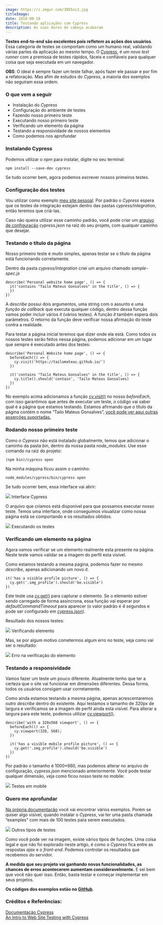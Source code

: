 ```yaml
---
image: https://i.imgur.com/3N55xi3.jpg
titleImage: 
date: 2018-09-10
title: Testando aplicações com Cypress
description: As suas dores de cabeça acabaram
---
```


**Testes end-to-end são excelentes pois refletem as ações dos usuários**. Essa
categoria de testes se comportam como um humano real, validando várias partes da
aplicação ao mesmo tempo. O [Cypress](https://www.cypress.io/), é um novo *test
runner* com a premissa de testes rápidos, fáceis e confiáveis para qualquer
coisa que seja executada em um navegador. 

**OBS**: O ideal é sempre fazer um teste falhar, após fazer ele passar e por fim
a refatoração. Mas afim de estudos do *Cypress*, a maioria dos exemplos não
seguiram essa ordem.

### O que vem a seguir

* Instalação do *Cypress*
* Configuração do ambiente de testes
* Fazendo nosso primeiro teste
* Executando nosso primeiro teste
* Verificando um elemento da página
* Testando a responsividade de nossos elementos 
* Como podemos nos aprofundar

### Instalando Cypress

Podemos utilizar o *npm* para instalar, digite no seu terminal:

```
npm install --save-dev cypress
```

Se tudo ocorrer bem, agora podemos escrever nossos primeiros testes.

### Configuração dos testes

Vou utilizar como exemplo [meu site pessoal](https://tailomateus.github.io/).
Por padrão o *Cypress* espera que os testes de integração estejam dentro das
pastas *cypress/integration*, então teremos que criá-las. 

Caso não queira utilizar esse caminho padrão, você pode criar um [arquivo de
configuração](https://docs.cypress.io/guides/references/configuration.html)
*cypress.json* na raiz do seu projeto, com qualquer caminho que desejar.

### Testando o título da página

Nosso primeiro teste é muito simples, apenas testar se o título da página está
funcionando corretamente.

Dentro da pasta *cypress/integration* criei um arquivo chamado *sample-spec.js*

```
describe('Personal website home page', () => {
  it('contains "Tailo Mateus Gonsalves" in the title', () => {
  })
})
```

A *describe* possui dois argumentos, uma string com o assunto e uma *função de
callback* que executa qualquer código, dentro dessa função vamos poder
incluir vários *it* (vários testes). A função *it* também espera dois
parâmetros. O retorno da função deve verificar nossa afirmação do teste contra a
realidade.

Para testar a página inicial teremos que dizer onde ela está. Como todos os
nossos testes serão feitos nessa página, podemos adicionar em um lugar que
sempre é executado antes dos testes:

```
describe('Personal Website home page', () => {
  beforeEach(() => {
    cy.visit('https://tailomateus.github.io/')
  })
  
  it('contains "Tailo Mateus Gonsalves" in the title', () => {
    cy.title().should('contain', 'Tailo Mateus Gonsalves)
  })
})
```

No exemplo acima adicionamos a função
[cy.visit()](https://docs.cypress.io/api/commands/visit.html) no nosso
*beforeEach*, com isso garantimos que antes de executar um teste, o código vai
saber qual é a página que estamos testando. Estamos afirmando que o título da
página contém o nome “Tailo Mateus Gonsalves”, [você pode ver aqui outras
asserções suportadas.](https://docs.cypress.io/guides/references/assertions.html#Chai)

### Rodando nosso primeiro teste

Como o *Cypress* não está instalado globalmente, temos que adicionar o caminho
da pasta *bin*, dentro da nossa pasta *node_modules*. Use esse comando na raiz
do projeto:

```
(npm bin)/cypress open
```

Na minha máquina ficou assim o caminho: 

```
node_modules/cypress/bin/cypress open
```

Se tudo ocorrer bem, essa interface vai abrir:

![](https://cdn-images-1.medium.com/max/800/1*LolhBhXNFHk0ne-Q1qIDRg.png)
<span class="figcaption_hack">Interface Cypress</span>

O arquivo que criamos está disponível para que possamos executar nosso teste.
Temos uma interface, onde conseguimos visualizar como nossa página está se
comportando e os resultados obtidos.

![](https://cdn-images-1.medium.com/max/800/1*xb7WjOdjOUJe43hK3NhRYA.png)
<span class="figcaption_hack">Executando os testes</span>

### Verificando um elemento na página

Agora vamos verificar se um elemento realmente esta presente na página. Neste
teste vamos validar se a imagem do perfil esta visível.

Como estamos testando a mesma página, podemos fazer no mesmo *describe*, apenas
adicionando um novo *it*. 

```
it('has a visible profile picture', () => {
  cy.get('.img_profile').should('be.visible')
})
```

Este teste usa [cy.get()](https://docs.cypress.io/api/commands/get.html#Syntax)
para capturar o elemento. Se o elemento estiver sendo carregado de forma
assíncrona, essa função vai esperar por *defaultCommandTimeout* para aparecer (o
valor padrão é 4 segundos e pode ser configurado em
[cypress.json](https://docs.cypress.io/guides/references/configuration.html#Timeouts)).


Resultado dos nossos testes:

![](https://cdn-images-1.medium.com/max/800/1*yZFX1NmJavGysMbeYntbUQ.png)
<span class="figcaption_hack">Verificando elemento</span>

Mas, se por algum motivo cometermos algum erro no teste, veja como vai ser o
resultado:

![](https://cdn-images-1.medium.com/max/800/1*YvE1hed6KvHJ7TBH1j-JOg.png)
<span class="figcaption_hack">Erro na verificação do elemento</span>

### Testando a responsividade

Vamos fazer um teste um pouco diferente. Atualmente tenho que ter a certeza que
o site vai funcionar em dimensões diferentes. Dessa forma, todos os usuários
consigam usar corretamente.

Como ainda estamos testando a mesma página, apenas acrescentaremos outro
*describe* dentro do existente. Aqui testamos o tamanho de 320px de largura e
verificamos se a imagem de perfil ainda esta visível. Para alterar a largura
para este teste, podemos utilizar
[cy.viewport()](https://docs.cypress.io/api/commands/viewport.html#Syntax).

```
describe('with a 320x568 viewport', () => {
  beforeEach(() => {
    cy.viewport(320, 568);
  })

  it('has a visible mobile profile picture', () => {
    cy.get('.img_profile').should('be.visible')
  })
})
```

Por padrão o tamanho é 1000×660, mas podemos alterar no arquivo de configuração,
*cypress.json* mencionado anteriormente. Você pode testar qualquer dimensão,
veja como ficou nosso teste no mobile:

![](https://cdn-images-1.medium.com/max/800/1*TB71xoVOqBCoE26FHt3Vjg.png)
<span class="figcaption_hack">Testes em mobile</span>

### Quero me aprofundar

[Na própria
documentação](https://docs.cypress.io/api/introduction/api.html#Sections) você
vai encontrar vários exemplos. Porém se quiser algo visível, quando instalar o
*Cypress*, vai ter uma pasta chamada “examples” com mais de 100 testes para
serem executados.

![](https://cdn-images-1.medium.com/max/800/1*L2_GisT-XWYYqRDF8HLquA.png)
<span class="figcaption_hack">Outros tipos de testes</span>

Como você pode ver na imagem, existe vários tipos de funções. Uma coisa legal e
que não foi explorado neste artigo, é como o *Cypress* fica entre as respostas
*ajax* e o *front-end*. Podemos controlar os resultados que recebemos do
servidor.

**A medida que seu projeto vai ganhando novas funcionalidades, as chances de
erros acontecerem aumentam consideravelmente.** E sei bem que você não quer
isso. Então, basta testar e começar implementar em seus projetos.

**Os códigos dos exemplos estão no [GitHub](https://github.com/TailoMateus/testing_personal_site_cypress)**.

### **Créditos e Referências:**

[Documentação
Cypress](https://docs.cypress.io/api/introduction/api.html#Sections)<br> [An
Intro to Web Site Testing with
Cypress](https://css-tricks.com/an-intro-to-web-app-testing-with-cypress-io/)
